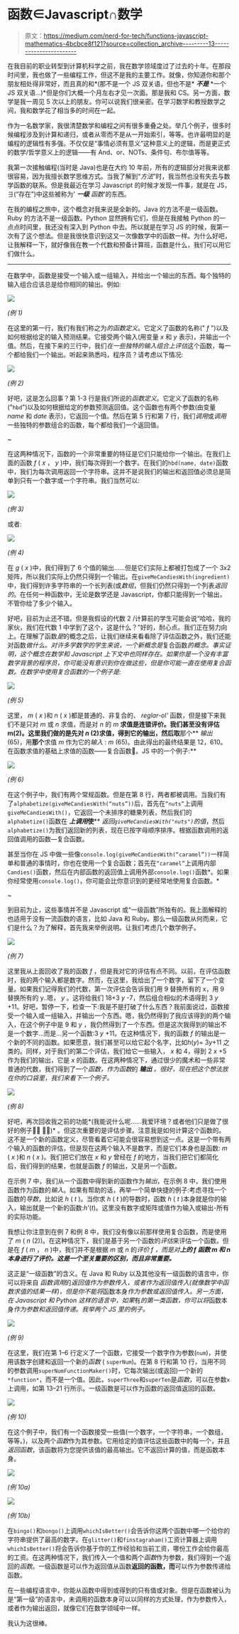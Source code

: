 # 函数∈Javascript∩数学

> 原文：<https://medium.com/nerd-for-tech/functions-javascript-mathematics-4bcbce8f121?source=collection_archive---------13----------------------->

在我目前的职业转型到计算机科学之前，我在数学领域度过了过去的十年。在那段时间里，我也做了一些编程工作，但这不是我的主要工作。就像，你知道你和那个朋友相处得非常好，而且真的和*(那不是一个 JS 双关语，但也不是* ***不是*** *一个 JS 双关语...)*但是你们大概一个月左右才见一次面。那是我和 CS。另一方面，数学是我一周见 5 次以上的朋友。你可以说我们很亲密。在学习数学和教授数学之间，我和数学花了相当多的时间在一起。

作为一名数学家，我很清楚数学和编程之间有很多重叠之处。举几个例子，很多时候编程涉及到计算和递归，或者从零而不是从一开始索引，等等。也许最明显的是编程的逻辑性有多强。不仅仅是“事情必须有意义”这种意义上的逻辑，而是更正式的数学/哲学意义上的逻辑——有 And、or、NOTs、条件句、布尔值等等。

我第一次接触编程(当时是 Java)也是在大约 10 年前，所有的逻辑部分对我来说都很容易，因为我擅长数学思维方式。当我了解到“*方法*”时，我当然也没有失去与数学函数的联系。但是我最近在学习 Javascript 的时候才发现一件事，就是在 JS，∃(“存在”)中这些被称为' ***一级*** *函数*'的东西。

在我的编程之旅中，这个概念对我来说是全新的。Java 的方法不是一级函数。Ruby 的方法不是一级函数。Python 显然拥有它们，但是在我接触 Python 的一点点时间里，我还没有深入到 Python 中去。所以就是在学习 JS 的时候，我第一次有了这个想法。但是我很快意识到这又一次像数学中的函数一样。为什么好吧，让我解释一下，就好像我在教一个代数和预备计算班，函数是什么，我们可以用它们做什么。

_____________

在数学中，函数是接受一个输入或一组输入，并给出一个输出的东西。每个独特的输入组合应该总是给你相同的输出。例如:

![](img/eaac98f1afd1762ba2b31d92d78e4ecd.png)

*(例 1)*

在这里的第一行，我们有我们称之为*的函数定义*。它定义了函数的名称(" *f* ")以及如何根据给定的输入预测结果。它接受两个输入(用变量 *x* 和 *y* 表示)，并输出一个值。然后，在接下来的三行中，我们*在一些独特的输入组合上评估*这个函数，每一个都给我们一个输出。听起来熟悉吗，程序员？请考虑以下情况:

![](img/d5fd86de34edcf49c61ff596f41390bd.png)

*(例 2)*

好吧，这是怎么回事？第 1-3 行是我们所说的*函数定义*。它定义了函数的名称("`hbd`")以及如何根据给定的参数预测返回值。这个函数也有两个参数(由变量 *name* 和 *date* 表示)，它返回一个值。然后在第 5 行和第 7 行，我们*调用*或*调用*一些独特的参数组合的函数，每个都给我们一个返回值。

~

在这两种情况下，函数的一个非常重要的特征是它们只能给你一个输出。在我们上面的函数 *f* ( *x* ， *y* )中，我们每次得到一个数字。在我们的`hbd(name, date)`函数中，我们为每次调用返回一个字符串。这并不是说我们的输出和返回值必须总是简单到只有一个数字或一个字符串。我们当然可以:

![](img/c989c57d9b18661069e70de9ff04ae22.png)

*(例 3)*

或者:

![](img/c7f7a03d61f70a52d1f8555cc8c45898.png)

*(例 4)*

在 *g* ( *x* )中，我们得到了 6 个值的输出……但是它们实际上都被打包成了一个 3x2 矩阵，所以我们实际上仍然只得到一个输出。在`giveMeCandiesWith(ingredient)`中，我们得到许多字符串的一个长列表(或*数组*，但我们仍然只得到一个列表*返回的*。在任何一种函数中，无论是数学还是 Javascript，你都只能得到一个输出，不管你给了多少个输入。

好吧，目前为止还不错。但是我假设的代数 2 /计算前的学生可能会说“哈哈，我的家伙，我们在代数 1 中学到了这个，这是什么？”好的，耐心点。我们正在努力向上。在理解了函数*是*的概念之后，让我们继续来看看除了评估函数之外，我们还能对函数*做什么。对许多学数学的学生来说，一个新概念是*复合函数*的概念。事实证明，这个概念在数学和 Javascript 上下文中也同样存在。如果你是一个没有丰富数学背景的程序员，你可能没有意识到你在做这些，但是你可能一直在使用复合函数。在数学中使用复合函数的一个例子是:*

![](img/80ac34535c1f47d1098a549a2f9e9903.png)

*(例 5)*

这里， *m* ( *x* )和 *n* ( *x* )都是普通的、非复合的、 *reglar-ol'* 函数，但是接下来我们不是只对 *m* 或 *n* 求值，而是对 *n* 的 *m* **求值是连锁评价。我们甚至没有评估 m(2)。这里我们做的是先对 *n* (2)求值，得到它的输出，然后取**那个** *输出* (65)，用**那个**求值 *m* 作为它的*输入* : *m* (65)。由此得出的最终结果是 12，610。在函数求值的基础上求值的函数——复合函数🤯。JS 中的一个例子:**

![](img/2032760fd7d05861c61cb2181f11c3e1.png)

*(例 6)*

在这个例子中，我们有两个常规函数。但是在第 8 行，两者都被调用。当我们有了`alphabetize(giveMeCandiesWith(“nuts”))`后，首先在`“nuts”`上调用`giveMeCandiesWith()`，它返回一个未排序的糖果列表，然后我们的`alphabetize()`函数在 ***上调用*使**** *返回`giveMeCandiesWith("nuts")`的值*，然后`alphabetize()`为我们返回新的列表，现在已按字母顺序排序。根据函数调用的返回值调用的函数—复合函数。

甚至当你在 JS 中做一些像`console.log(giveMeCandiesWith(“caramel”))`一样简单和普通的事情时，你也在使用一个复合函数；首先在`“caramel”`上调用内部`Candies()`函数，然后在内部函数的返回值上调用外部`console.log()`函数*。如果你经常使用`console.log()`，你可能会比你意识到的更经常地使用复合函数。*

~

到目前为止，这些事情并不是 Javascript 或“一级函数”所独有的。我上面解释的也适用于没有一流函数的语言，比如 Java 和 Ruby。那么一级函数从何而来，它们是什么？为了解释，首先我来举例说明。让我们考虑几个数学例子。

![](img/6070024e301f58956174dd9ec25de4a9.png)

*(例 7)*

这里我从上面回收了我的函数 *f* ，但是我对它的评估有点不同。以前，在评估函数时，我的两个输入都是数字。然而，在这里，我给出了一个数字，留下了一个变量。如果我们记得我们的代数，第一次评估会告诉我们用 9 替换所有的 x，用 9 替换所有的 y..嗯， *y* 。这将给我们 18+3 *y* -7，然后组合相似的术语得到 3 *y* +11。好吧，暂停一下，检查一下:我是不是打破了什么东西？我前面说过，函数接受一个输入或一组输入，并输出一个东西。嗯，我仍然得到了我应该得到的两个输入，在这个例子中是 9 和 *y* ，我仍然得到了一个东西。但是这次我得到的输出不是一个数字…而是…另一个函数:3 *y* +11。在这种情况下，我的函数 *f* 的输出是一个新的不同的函数。如果愿意，我们甚至可以给它起个名字，比如*h*(*y*)= 3*y*+11 之类的。同样，对于我们的第二个评估，我们给它一些输入， *x* 和 4，得到 2 *x* +5 作为我们的输出，它是 *x* 的函数。在这两种情况下，通过很少的魔术和一些非常普通的代数，我们得到了一个*函数，作为函数*的 ***输出*** *。很好，现在把这个想法放在你的口袋里，我们来看下一个例子。*

![](img/f0633d9928347b5eb30f8c047936a8fb.png)

*(例 8)*

好吧，再次回收我之前的功能*(我能说什么呢……我爱环境？或者他们只是做了很好的例子🤷‍♂ 🤷‍♀️️)* 。但这次重要的是评估步骤。注意我是如何计算这个函数的。这不是一个新的函数定义，尽管看着它可能会很容易想到这一点。这是一个带有两个输入的函数的评估，但是现在这两个输入不是数字，而是它们本身也是函数: *m* ( *x* )和 *n* ( *x* )。我们把它们放在 *x* 和 *y* 曾经在 *f* 的地方，当我们把它们都简化后，我们得到的结果，也就是函数 *f* 的输出，又是另一个函数。

在示例 7 中，我们从一个函数中得到新的函数作为*输出*，在示例 8 中，我们使用函数作为函数的*输入*。如果有帮助的话，再举一个简单快捷的例子:考虑寻找一个函数的*导数*，比如说 *h* ( *t* )。当你求 *h* ( *t* )的导数时，函数 *h* ( *t* )本身就是你的输入，输出就是一个新的函数:*h’*(*t*)。这里没有数字或矩阵或值作为输入或输出-所有的实际功能。

我想让你注意到在例 7 和例 8 中，我们没有像以前那样使用复合函数，而是使用了 *m* ( *n* (2))。在这种情况下，我们是基于另一个函数的*评估*来评估一个函数。但是在 *f* ( *m* ， *n* )中，我们并不是根据 *m* 或 *n* 的*评价 *f* ，而是对**上的 *f* 函数 *m* 和 *n* 本身进行了评价。这是一个至关重要的区别，而且非常重要。***

这正是“一级函数”的含义。在 Java 和 Ruby 以及其他没有一级函数的语言中，你可以将来自 *函数调用*的*返回值作为参数传入，或者作为返回值传入(就像数学中函数求值的结果一样)，但是你不能将*函数本身*作为参数或返回值传入。另一方面，在 Javascript 和 Python 这样的语言中，如果*有*的第一类函数，你可以将*函数本身*作为参数和返回值传递。我举两个 JS 里的例子。*

![](img/330fb097f606d0676bd051fa92d5be01.png)

*(例 9)*

在这里，我们在第 1–6 行定义了一个函数，它接受一个数字作为参数(`num`)，并使用该数字创建和返回一个新的*函数* ( `superNum`)。在第 8 行和第 10 行，当用不同的参数调用`superNumFunctionMaker()`时，它每次输出(或返回)一个新的`*function*`，而不是一个值。因此，`superThree`和`superTen`是*函数*，可以在参数`x`上调用，如第 13–21 行所示。一级函数是可以作为函数的返回值返回的函数。

![](img/d546a4953ec3fb5931c74ae1abcf5ef5.png)

*(例 10)*

在这个例子中，我们有一个函数接受一些值(一个数字，一个字符串，一个数组，等等。)，以及两个*函数*作为其参数。它用给定的值评估这些函数中的每一个，并且*返回函数*，该函数将为您提供该值的最高输出。它不返回计算的值，而是函数本身。

![](img/9c3846ac5321449ab37229c5075fa5dd.png)

*(例 10a)*

![](img/6700338a0af7c22618ce8437f83ca813.png)

*(例 10b)*

在`bingo()`和`bongo()`上调用`whichIsBetter()`会告诉你这两个函数中哪一个给你的字符串提供了最高的数字。在`glitter()`和`finstagraham()`工资计算器上调用`whichIsBetter()`将会告诉你基于你的工作经验和当前工资，哪份工作会给你最高的工资。在这两种情况下，我们传入一个值和两个*函数*作为参数，我们得到一个返回的*函数*。一级函数是可以作为返回值从函数**返回的函数，而**可以作为参数传递给函数。

在一些编程语言中，你能从函数中得到或得到的只有值或对象。但是在函数被认为是“第一级”的语言中，未调用的函数本身可以以同样的方式处理，作为参数传入，或者作为输出返回，就像它们在数学领域中一样。

我认为这很棒。